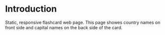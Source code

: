 # Introduction

Static, responsive flashcard web page. This page showes country names on front side
and capital names on the back side of the card.

